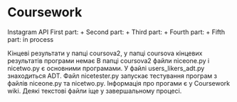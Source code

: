 # Coursework
Instagram API
First part: +
Second part: +
Third part: +
Fourth part: +
Fifth part: in process

Кінцеві результати у папці coursova2, у папці coursova кінцевих результатів програми немає
В папці coursova2 файли niceone.py і nicetwo.py є основними програмами. У файлі users_likers_adt.py знаходиться ADT.
Файл nicetester.py запускає тестування програм з файлів niceone.py та nicetwo.py. Інформація про прогами є у Coursework wiki.
Деякі текстові файли іще у завершальному процесі.
